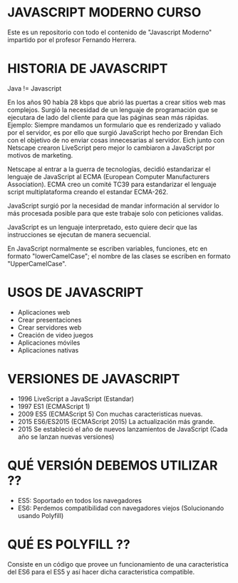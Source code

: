 # JAVASCRIPT MODERNO CURSO
Este es un repositorio con todo el contenido de "Javascript Moderno" impartido por el profesor Fernando Herrera.

# HISTORIA DE JAVASCRIPT
Java != Javascript

En los años 90 había 28 kbps que abrió las puertas a crear sitios web mas complejos. Surgió la necesidad de un lenguaje de programación que se ejecutara de lado del cliente para que las páginas sean más rápidas. Ejemplo: Siempre mandamos un formulario que es renderizado y valiado por el servidor, es por ello que surgió JavaScript hecho por Brendan Eich con el objetivo de no enviar cosas innecesarias al servidor. Eich junto con Netscape crearon LiveScript pero mejor lo cambiaron a JavaScript por motivos de marketing.

Netscape al entrar a la guerra de tecnologías, decidió estandarizar el lenguaje de JavaScript al ECMA (European Computer Manufacturers Association). ECMA creo un comité TC39 para estandarizar el lenguaje script multiplataforma creando el estandar ECMA-262.

JavaScript surgió por la necesidad de mandar información al servidor lo más procesada posible para que este trabaje solo con peticiones validas.

JavaScript es un lenguaje interpretado, esto quiere decir que las instrucciones se ejecutan de manera secuencial.

En JavaScript normalmente se escriben variables, funciones, etc en formato "lowerCamelCase"; el nombre de las clases se escriben en formato "UpperCamelCase".

# USOS DE JAVASCRIPT
- Aplicaciones web
- Crear presentaciones
- Crear servidores web
- Creación de video juegos
- Aplicaciones móviles
- Aplicaciones nativas

# VERSIONES DE JAVASCRIPT
- 1996 LiveScript a JavaScript (Estandar)
- 1997 ES1 (ECMAScript 1)
- 2009 ES5 (ECMAScript 5) Con muchas caracteristicas nuevas.
- 2015 ES6/ES2015 (ECMAScript 2015) La actualización más grande.
- 2015 Se estableció el año de nuevos lanzamientos de JavaScript (Cada año se lanzan nuevas versiones)

# QUÉ VERSIÓN DEBEMOS UTILIZAR ??
- ES5: Soportado en todos los navegadores
- ES6: Perdemos compatibilidad con navegadores viejos (Solucionando usando Polyfill)

# QUÉ ES POLYFILL ??
Consiste en un código que provee un funcionamiento de una caracteristica del ES6 para el
ES5 y así hacer dicha caracteristica compatible.
